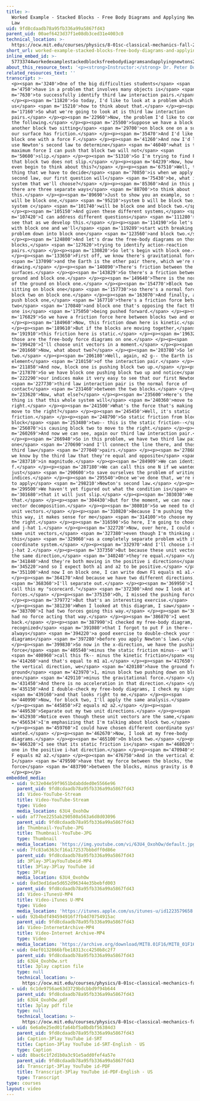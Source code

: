 ```yaml
---
title: >-
  Worked Example - Stacked Blocks - Free Body Diagrams and Applying Newton's 2nd
  Law
uid: 9fd8cdaadb78a95fb336a99a5867fd43
parent_uid: 00aef6423d37f1e08db3ced31e4003c0
technical_location: >-
  https://ocw.mit.edu/courses/physics/8-01sc-classical-mechanics-fall-2016/week-2-newtons-laws/ps.2.2-worked-example-pushing-stacked-blocks/worked-example-stacked-blocks-free-body-diagrams-and-applying-newtons-2nd-law
short_url: worked-example-stacked-blocks-free-body-diagrams-and-applying-newtons-2nd-law
inline_embed_id: >-
  57733744workedexamplestackedblocksfreebodydiagramsandapplyingnewtons2ndlaw31594812
about_this_resource_text: '<p><strong>Instructor:</strong> Dr. Peter Dourmashkin</p>'
related_resources_text: ''
transcript: >-
  <p><span m='3240'>One of the big difficulties students</span> <span
  m='4750'>have in a problem that involves many objects is</span> <span
  m='7630'>to successfully identify third law interaction pairs.</span>
  </p><p><span m='11820'>So today, I'd like to look at a problem which shows
  us</span> <span m='15210'>how to think about that.</span> </p><p><span
  m='17160'>So what we're going to look at is third law interaction
  pairs.</span> </p><p><span m='22960'>Now, the problem I'd like to consider is
  the following.</span> </p><p><span m='25500'>Suppose we have a block one and
  another block two sitting</span> <span m='29700'>on block one on a surface and
  our surface has friction.</span> </p><p><span m='35470'>And I'd like to push
  block one with a force F.</span> </p><p><span m='41260'>And now I'd like to
  use Newton's second law to determine</span> <span m='46040'>what is the
  maximum force I can push that block two will not</span> <span
  m='50600'>slip.</span> </p><p><span m='51310'>So I'm trying to find F max such
  that block two does not slip.</span> </p><p><span m='64239'>Now, how do we
  even begin to think about this?</span> </p><p><span m='67510'>Well, the first
  thing that we have to decide</span> <span m='70850'>is when we apply Newton's
  second law, our first question will</span> <span m='75430'>be, what is the
  system that we'll choose?</span> </p><p><span m='85360'>And in this problem,
  there are three separate ways</span> <span m='88700'>to think about
  this.</span> </p><p><span m='89690'>Just to show you an example, so system a
  will be block one,</span> <span m='95210'>system b will be block two, and
  system c</span> <span m='101740'>will be block one and block two.</span>
  </p><p><span m='105150'>And given these different systems,</span> <span
  m='107420'>I can address different questions</span> <span m='111280'>and we'll
  see that as we develop this.</span> </p><p><span m='114190'>So let's start
  with block one and we'll</span> <span m='119289'>start with breaking our
  problem down into block one</span> <span m='123560'>and block two.</span>
  </p><p><span m='124800'>And let's draw the free-body diagrams on those
  blocks,</span> <span m='127620'>trying to identify action-reaction
  pairs.</span> </p><p><span m='130820'>So let's begin with block one.</span>
  </p><p><span m='133650'>First off, we know there's gravitational force</span>
  <span m='137090'>and the Earth is the other pair there, which we're not
  drawing.</span> </p><p><span m='140890'>There's friction between the
  surfaces.</span> </p><p><span m='143829'>So there's a friction between the
  ground and block one.</span> </p><p><span m='149640'>There is the normal force
  of the ground on block one.</span> </p><p><span m='154770'>Block two is
  sitting on block one</span> <span m='157730'>so there's a normal force of
  block two on block one.</span> </p><p><span m='163070'>And finally, as you
  push block one,</span> <span m='167710'>there's a friction force between block
  two</span> <span m='170840'>and block one that's opposing the fact that block
  one is</span> <span m='175050'>being pushed forward.</span> </p><p><span
  m='176829'>So we have a friction force here between blocks two and one.</span>
  </p><p><span m='184960'>Now, this friction down here is kinetic.</span>
  </p><p><span m='189610'>But if the blocks are moving together,</span> <span
  m='191910'>this friction here is static.</span> </p><p><span m='196329'>So
  those are the free-body force diagrams on one.</span> </p><p><span
  m='199420'>I'll choose unit vectors in a moment.</span> </p><p><span
  m='201660'>Now, what about two?</span> </p><p><span m='203780'>So let's draw
  two.</span> </p><p><span m='206180'>Well, again, m2 g-- the Earth is the other
  element</span> <span m='210150'>of the interaction pair.</span> </p><p><span
  m='211850'>And now, block one is pushing block two up.</span> </p><p><span
  m='217870'>So we have block one pushing block two up and notice</span> <span
  m='222290'>our indices make it very easy to see that our first Newton's</span>
  <span m='227730'>third law interaction pair is the normal force of
  contact</span> <span m='231460'>between the two blocks.</span> </p><p><span
  m='233620'>Now, what else?</span> </p><p><span m='235600'>Here's the subtle
  thing is that this whole system will</span> <span m='240360'>move to the
  right.</span> </p><p><span m='241500'>What's the force that's making block two
  move to the right?</span> </p><p><span m='245450'>Well, it's static
  friction.</span> </p><p><span m='248790'>So static friction from block one and
  block</span> <span m='253480'>two-- this is the static friction--</span> <span
  m='256070'>is causing block two to move to the right.</span> </p><p><span
  m='260269'>And now we can see, again our third law interaction pair.</span>
  </p><p><span m='266940'>So in this problem, we have two third law pairs, this
  one</span> <span m='270690'>and I'll connect the line there, and those are the
  third law</span> <span m='277040'>pairs.</span> </p><p><span m='278680'>Now,
  we know by the third law that they're equal and opposite</span> <span
  m='283710'>in magnitude.</span> </p><p><span m='284909'>We can identify
  f.</span> </p><p><span m='287180'>We can call this one N if we wanted
  just</span> <span m='290600'>to save ourselves the problem of writing a lot of
  indices.</span> </p><p><span m='295540'>Once we've done that, we're now ready
  to apply</span> <span m='298210'>Newton's second law.</span> </p><p><span
  m='299500'>We haven't yet figured out what the condition is</span> <span
  m='301680'>that it will just slip.</span> </p><p><span m='303030'>We'll get to
  that.</span> </p><p><span m='304430'>But for the moment, we can now apply
  vector decomposition.</span> </p><p><span m='308010'>So we need to choose some
  unit vectors.</span> </p><p><span m='310820'>Because I'm pushing the system
  this way, it makes sense for me</span> <span m='314100'>to choose my i-hat to
  the right.</span> </p><p><span m='316590'>So here, I'm going to choose i-hat 1
  and j-hat 1.</span> </p><p><span m='322720'>Now, over here, I could choose the
  same unit vectors,</span> <span m='327380'>even though I'm thinking about
  this</span> <span m='329060'>as a completely separate problem with its own
  coordinate system.</span> </p><p><span m='332970'>And I'll choose i-hat 2 and
  j-hat 2.</span> </p><p><span m='337350'>But because these unit vectors are in
  the same direction,</span> <span m='340240'>they're equal.</span> </p><p><span
  m='341840'>And they're both moving in the positive i directions</span> <span
  m='345220'>and so I expect both a1 and a2 to be positive.</span> </p><p><span
  m='351100'>And now I on block one, I can write down F1 equals m1 a1.</span>
  </p><p><span m='364170'>And because we have two different directions,</span>
  <span m='368360'>I'll separate out.</span> </p><p><span m='369950'>I like to
  call this my "scorecard."</span> <span m='372300'>And now I look at the
  forces.</span> </p><p><span m='375150'>Oh, I missed the pushing force.</span>
  </p><p><span m='379772'>But that's an interesting exercise.</span>
  </p><p><span m='381230'>When I looked at this diagram, I saw</span> <span
  m='383700'>I had two forces going this way.</span> </p><p><span m='385260'>I
  had no force acting that way.</span> </p><p><span m='386870'>I went
  back.</span> </p><p><span m='387990'>I checked my free-body diagram, and
  recognized</span> <span m='391080'>that I forgot to put F in there--
  always</span> <span m='394220'>a good exercise to double-check your free-body
  diagrams</span> <span m='397280'>before you apply Newton's laws.</span>
  </p><p><span m='399830'>So now in the x-direction, we have the pushing
  force</span> <span m='405540'>minus the static friction minus-- we'll</span>
  <span m='408960'>call this fk-- minus the kinetic friction</span> <span
  m='414260'>and that's equal to m1 a1.</span> </p><p><span m='417650'>Now in
  the vertical direction, we</span> <span m='420180'>have the ground friction, N
  ground</span> <span m='423970'>1, minus block two pushing down on block
  one</span> <span m='429110'>minus the gravitational force.</span> </p><p><span
  m='431450'>And there is no acceleration in that direction.</span> </p><p><span
  m='435150'>And I double-check my free-body diagrams, I check my signs,</span>
  <span m='439160'>and that looks right to me.</span> </p><p><span
  m='440990'>Now, for block two, I'll apply the same analysis.</span>
  </p><p><span m='445850'>F2 equals m2 a2.</span> </p><p><span
  m='449530'>Separate out my two unit directions.</span> </p><p><span
  m='452930'>Notice even though these unit vectors are the same,</span> <span
  m='456534'>I'm emphasizing that I'm talking about block two.</span>
  </p><p><span m='459760'>I could have chosen different coordinate systems if I
  wanted.</span> </p><p><span m='462670'>Now, I look at my free-body
  diagrams.</span> </p><p><span m='465100'>On block two.</span> </p><p><span
  m='466320'>I see that its static friction is</span> <span m='468020'>the only
  one in the positive i-hat direction.</span> </p><p><span m='470940'>So I have
  F equals m2 a2.</span> </p><p><span m='476750'>And in the vertical directions,
  I</span> <span m='479590'>have that my force between the blocks, the normal
  force</span> <span m='483790'>between the blocks, minus gravity is 0.</span>
  </p><p></p>
embedded_media:
  - uid: 9c32e04e59f9651bdabdded0e5566e96
    parent_uid: 9fd8cdaadb78a95fb336a99a5867fd43
    id: Video-YouTube-Stream
    title: Video-YouTube-Stream
    type: Video
    media_location: 63U4_OxohOw
  - uid: af77ee2255ab290580a563a6d8d03096
    parent_uid: 9fd8cdaadb78a95fb336a99a5867fd43
    id: Thumbnail-YouTube-JPG
    title: Thumbnail-YouTube-JPG
    type: Thumbnail
    media_location: 'https://img.youtube.com/vi/63U4_OxohOw/default.jpg'
  - uid: 7fc83a6363cf16a172537bbbdff0d86e
    parent_uid: 9fd8cdaadb78a95fb336a99a5867fd43
    id: 3Play-3PlayYouTubeid-MP4
    title: 3Play-3Play YouTube id
    type: 3Play
    media_location: 63U4_OxohOw
  - uid: 0ad3ed1dae5d652d96344e35bebfd003
    parent_uid: 9fd8cdaadb78a95fb336a99a5867fd43
    id: Video-iTunesU-MP4
    title: Video-iTunes U-MP4
    type: Video
    media_location: 'https://itunes.apple.com/us/itunes-u/id1223579658'
  - uid: 92b4bdf494594916f7fb4d70754915ac
    parent_uid: 9fd8cdaadb78a95fb336a99a5867fd43
    id: Video-InternetArchive-MP4
    title: Video-Internet Archive-MP4
    type: Video
    media_location: 'https://archive.org/download/MIT8.01F16/MIT8_01F16_W02PS01v02_1_360p.mp4'
  - uid: 04ef0132866bfbe18313cc4250b8c2f7
    parent_uid: 9fd8cdaadb78a95fb336a99a5867fd43
    id: 63U4_OxohOw.srt
    title: 3play caption file
    type: null
    technical_location: >-
      https://ocw.mit.edu/courses/physics/8-01sc-classical-mechanics-fall-2016/week-2-newtons-laws/ps.2.2-worked-example-pushing-stacked-blocks/worked-example-stacked-blocks-free-body-diagrams-and-applying-newtons-2nd-law/63U4_OxohOw.srt
  - uid: 6c1de9756ae63d3729bdcbbd9f94b644
    parent_uid: 9fd8cdaadb78a95fb336a99a5867fd43
    id: 63U4_OxohOw.pdf
    title: 3play pdf file
    type: null
    technical_location: >-
      https://ocw.mit.edu/courses/physics/8-01sc-classical-mechanics-fall-2016/week-2-newtons-laws/ps.2.2-worked-example-pushing-stacked-blocks/worked-example-stacked-blocks-free-body-diagrams-and-applying-newtons-2nd-law/63U4_OxohOw.pdf
  - uid: 6e6a0e25ed01fa64bf5a0bdbf56384d3
    parent_uid: 9fd8cdaadb78a95fb336a99a5867fd43
    id: Caption-3Play YouTube id-SRT
    title: Caption-3Play YouTube id-SRT-English - US
    type: Caption
  - uid: 8bac6c1f2d1b0a3c91e5add0fef4a57e
    parent_uid: 9fd8cdaadb78a95fb336a99a5867fd43
    id: Transcript-3Play YouTube id-PDF
    title: Transcript-3Play YouTube id-PDF-English - US
    type: Transcript
type: courses
layout: video
---
```

